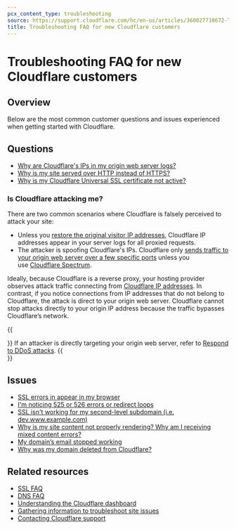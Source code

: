 ```yaml
---
pcx_content_type: troubleshooting
source: https://support.cloudflare.com/hc/en-us/articles/360027710672-Troubleshooting-FAQ-for-new-Cloudflare-customers
title: Troubleshooting FAQ for new Cloudflare customers
---
```


# Troubleshooting FAQ for new Cloudflare customers

## Overview

Below are the most common customer questions and issues experienced when getting started with Cloudflare.

## Questions

- [Why are Cloudflare's IPs in my origin web server logs?](https://support.cloudflare.com/hc/articles/200170786)
- [Why is my site served over HTTP instead of HTTPS?](https://support.cloudflare.com/hc/articles/204144518#h_a61bfdef-08dd-40f8-8888-7edd8e40d156)
- [Why is my Cloudflare Universal SSL certificate not active?](https://support.cloudflare.com/hc/articles/200170566#h_122b94f3-ff14-4544-b5fa-8875e08ff5f0)

### Is Cloudflare attacking me?

There are two common scenarios where Cloudflare is falsely perceived to attack your site:

-   Unless you [restore the original visitor IP addresses](/support/troubleshooting/restoring-visitor-ips/restoring-original-visitor-ips/), Cloudflare IP addresses appear in your server logs for all proxied requests.
-   The attacker is spoofing Cloudflare's IPs. Cloudflare only [sends traffic to your origin web server over a few specific ports](/fundamentals/get-started/reference/network-ports/) unless you use [Cloudflare Spectrum](/spectrum/).

Ideally, because Cloudflare is a reverse proxy, your hosting provider observes attack traffic connecting from [Cloudflare IP addresses](https://www.cloudflare.com/ips/). In contrast, if you notice connections from IP addresses that do not belong to Cloudflare, the attack is direct to your origin web server. Cloudflare cannot stop attacks directly to your origin IP address because the traffic bypasses Cloudflare’s network.

{{<Aside type="tip">}}
If an attacker is directly targeting your origin web server, refer to [Respond to DDoS attacks](/ddos-protection/best-practices/respond-to-ddos-attacks/).
{{</Aside>}}

## Issues

- [SSL errors in appear in my browser](https://support.cloudflare.com/hc/articles/200170566)
- [I'm noticing 525 or 526 errors or redirect loops](https://support.cloudflare.com/hc/articles/200170566#h_7ec9ed4a-80ae-4fca-8be7-89a13c195d19)
- [SSL isn't working for my second-level subdomain (i.e. dev.www.example.com)](https://support.cloudflare.com/hc/articles/200170566#h_55e4d315-c60d-4798-9c4c-c75d9baed1b7)
- [Why is my site content not properly rendering? Why am I receiving mixed content errors?](https://support.cloudflare.com/hc/articles/200170476)
- [My domain’s email stopped working](/dns/troubleshooting/email-issues/)
- [Why was my domain deleted from Cloudflare?](/dns/zone-setups/troubleshooting/domain-deleted/)

## Related resources

- [SSL FAQ](https://support.cloudflare.com/hc/articles/204144518)
- [DNS FAQ](/dns/troubleshooting/faq/)
- [Understanding the Cloudflare dashboard](https://support.cloudflare.com/hc/articles/205075117)
- [Gathering information to troubleshoot site issues](https://support.cloudflare.com/hc/articles/203118044)
- [Contacting Cloudflare support](https://support.cloudflare.com/hc/articles/200172476)